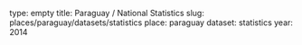 type: empty
title: Paraguay / National Statistics
slug: places/paraguay/datasets/statistics
place: paraguay
dataset: statistics
year: 2014
